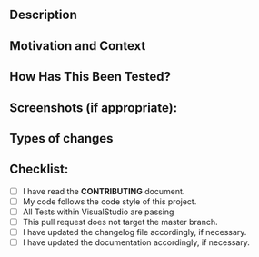 <!--- Provide a general summary of your changes in the Title above -->

## Description
<!--- Describe your changes in detail -->

## Motivation and Context
<!--- Why is this change required? What problem does it solve? -->
<!--- If it fixes an open issue, please link to the issue here. -->

## How Has This Been Tested?
<!--- Please describe in detail how you tested your changes. -->
<!--- Include details of your testing environment, and the tests you ran to -->
<!--- see how your change affects other areas of the code, etc. -->

## Screenshots (if appropriate):

## Types of changes
<!--- What types of changes does your code introduce? -->
<!--- Uncomment the line that applys to you pull request -->
<!--- [X] Bug fix (non-breaking change which fixes an issue) -->
<!--- [X] New feature (non-breaking change which adds functionality) -->
<!--- [X] Breaking change (fix or feature that would cause existing functionality to change) -->
<!--- [X] Updated translation -->

## Checklist:
<!--- Go over all the following points. All of them must apply to your pull request to be merged. -->
<!--- If you're unsure about any of these, don't hesitate to ask. We're here to help! -->
- [ ] I have read the **CONTRIBUTING** document.
- [ ] My code follows the code style of this project.
- [ ] All Tests within VisualStudio are passing
- [ ] This pull request does not target the master branch.
- [ ] I have updated the changelog file accordingly, if necessary.
- [ ] I have updated the documentation accordingly, if necessary.
